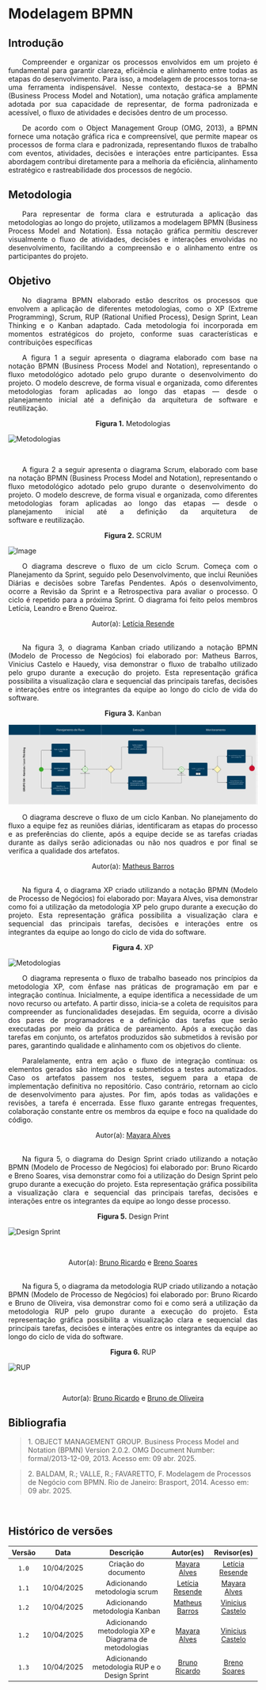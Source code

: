 # Modelagem BPMN

## Introdução

<p align="justify"> &emsp;&emsp;Compreender e organizar os processos envolvidos em um projeto é fundamental para garantir clareza, eficiência e alinhamento entre todas as etapas do desenvolvimento. Para isso, a modelagem de processos torna-se uma ferramenta indispensável. Nesse contexto, destaca-se a BPMN (Business Process Model and Notation), uma notação gráfica amplamente adotada por sua capacidade de representar, de forma padronizada e acessível, o fluxo de atividades e decisões dentro de um processo.</p>

<p align="justify"> &emsp;&emsp;De acordo com o Object Management Group (OMG, 2013), a BPMN fornece uma notação gráfica rica e compreensível, que permite mapear os processos de forma clara e padronizada, representando fluxos de trabalho com eventos, atividades, decisões e interações entre participantes. Essa abordagem contribui diretamente para a melhoria da eficiência, alinhamento estratégico e rastreabilidade dos processos de negócio.</p>

## Metodologia

<p align="justify"> &emsp;&emsp;Para representar de forma clara e estruturada a aplicação das metodologias ao longo do projeto, utilizamos a modelagem BPMN (Business Process Model and Notation). Essa notação gráfica permitiu descrever visualmente o fluxo de atividades, decisões e interações envolvidas no desenvolvimento, facilitando a compreensão e o alinhamento entre os participantes do projeto.</p>

## Objetivo

<p align="justify"> &emsp;&emsp;No diagrama BPMN elaborado estão descritos os processos que envolvem a aplicação de diferentes metodologias, como o XP (Extreme Programming), Scrum, RUP (Rational Unified Process), Design Sprint, Lean Thinking e o Kanban adaptado. Cada metodologia foi incorporada em momentos estratégicos do projeto, conforme suas características e contribuições específicas</p>

<p align="justify"> &emsp;&emsp;A figura 1 a seguir  apresenta o diagrama elaborado com base na notação BPMN (Business Process Model and Notation), representando o fluxo metodológico adotado pelo grupo durante o desenvolvimento do projeto. O modelo descreve, de forma visual e organizada, como diferentes metodologias foram aplicadas ao longo das etapas — desde o planejamento inicial até a definição da arquitetura de software e reutilização.</p>

<p align="center"> <b>Figura 1.</b> Metodologias</p>

![Metodologias](/assets/DiagramaMetodologia.jpeg)

<br>

<p align="justify"> &emsp;&emsp;A figura 2 a seguir apresenta o diagrama Scrum, elaborado com base na notação BPMN (Business Process Model and Notation), representando o fluxo metodológico adotado pelo grupo durante o desenvolvimento do projeto. O modelo descreve, de forma visual e organizada, como diferentes metodologias foram aplicadas ao longo das etapas — desde o planejamento inicial até a definição da arquitetura de software e reutilização.</p>

<p align="center"> <b>Figura 2.</b> SCRUM</p>

![Image](https://github.com/user-attachments/assets/09bcc705-05e4-4d69-88e5-11000abca957)

<p align="justify"> &emsp;&emsp;O diagrama descreve o fluxo de um ciclo Scrum. Começa com o Planejamento da Sprint, seguido pelo Desenvolvimento, que inclui Reuniões Diárias e decisões sobre Tarefas Pendentes. Após o desenvolvimento, ocorre a Revisão da Sprint e a Retrospectiva para avaliar o processo. O ciclo é repetido para a próxima Sprint. O diagrama foi feito pelos membros Letícia, Leandro e Breno Queiroz.</p>

<center>Autor(a): <a href="https://github.com/LeticiaResende23" target = "_blank">Letícia Resende</a></center>

<br>

<p align="justify"> &emsp;&emsp;Na figura 3, o diagrama Kanban criado utilizando a notação BPMN (Modelo de Processo de Negócios) foi elaborado por: Matheus Barros, Vinicius Castelo e Hauedy, visa demonstrar o fluxo de trabalho utilizado pelo grupo durante a execução do projeto. Esta representação gráfica possibilita a visualização clara e sequencial das principais tarefas, decisões e interações entre os integrantes da equipe ao longo do ciclo de vida do software.</p>

<p align="center"> <b>Figura 3.</b> Kanban </p>

![Image](https://github.com/Ninja-Haiyai/imagens/blob/main/Bpmn_Kanban_Lean.jpg?raw=true)

<p align="justify"> &emsp;&emsp;O diagrama descreve o fluxo de um ciclo Kanban. No planejamento do fluxo a equipe fez as reuniões diárias, identificaram as etapas do processo e as preferências do cliente, após a equipe decide se as tarefas criadas durante as dailys serão adicionadas ou não nos quadros e por final se verifica a qualidade dos artefatos.</p>

<center>Autor(a): <a href="https://github.com/Ninja-Haiyai" target = "_blank">Matheus Barros</a></center>

<br>

<p align="justify"> &emsp;&emsp;Na figura 4, o diagrama XP criado utilizando a notação BPMN (Modelo de Processo de Negócios) foi elaborado por: Mayara Alves, visa demonstrar como foi a utilização da metodologia XP pelo grupo durante a execução do projeto. Esta representação gráfica possibilita a visualização clara e sequencial das principais tarefas, decisões e interações entre os integrantes da equipe ao longo do ciclo de vida do software.</p>

<p align="center"> <b>Figura 4.</b> XP </p>

![Metodologias](/assets/MetodologiaXP.png)

<p align="justify"> &emsp;&emsp;O diagrama representa o fluxo de trabalho baseado nos princípios da metodologia XP, com ênfase nas práticas de programação em par e integração contínua. Inicialmente, a equipe identifica a necessidade de um novo recurso ou artefato. A partir disso, inicia-se a coleta de requisitos para compreender as funcionalidades desejadas. Em seguida, ocorre a divisão dos pares de programadores e a definição das tarefas que serão executadas por meio da prática de pareamento. Após a execução das tarefas em conjunto, os artefatos produzidos são submetidos à revisão por pares, garantindo qualidade e alinhamento com os objetivos do cliente.</p>

<p align="justify"> &emsp;&emsp;Paralelamente, entra em ação o fluxo de integração contínua: os elementos gerados são integrados e submetidos a testes automatizados. Caso os artefatos passem nos testes, seguem para a etapa de implementação definitiva no repositório. Caso contrário, retornam ao ciclo de desenvolvimento para ajustes. Por fim, após todas as validações e revisões, a tarefa é encerrada. Esse fluxo garante entregas frequentes, colaboração constante entre os membros da equipe e foco na qualidade do código. </p>

<center>Autor(a): <a href="https://github.com/mayara-tech" target = "_blank">Mayara Alves</a></center>

<br>

<p align="justify"> &emsp;&emsp;Na figura 5, o diagrama do Design Sprint criado utilizando a notação BPMN (Modelo de Processo de Negócios) foi elaborado por: Bruno Ricardo e Breno Soares, visa demonstrar como foi a utilização do Design Sprint pelo grupo durante a execução do projeto. Esta representação gráfica possibilita a visualização clara e sequencial das principais tarefas, decisões e interações entre os integrantes da equipe ao longo desse processo.</p>

<p align="center"> <b>Figura 5.</b> Design Print </p>

![Design Sprint](/assets/BPMN/DesignSprint.jpg)

<p align="justify"> &emsp;&emsp;</p>

<center>Autor(a): <a href="https://github.com/EhOBruno" target = "_blank">Bruno Ricardo</a> e <a href="https://github.com/Brenofrds" target = "_blank">Breno Soares</a></center>

<br>

<p align="justify"> &emsp;&emsp;Na figura 5, o diagrama da metodologia RUP criado utilizando a notação BPMN (Modelo de Processo de Negócios) foi elaborado por: Bruno Ricardo e Bruno de Oliveira, visa demonstrar como foi e como será a utilização da metodologia RUP pelo grupo durante a execução do projeto. Esta representação gráfica possibilita a visualização clara e sequencial das principais tarefas, decisões e interações entre os integrantes da equipe ao longo do ciclo de vida do software.</p>

<p align="center"> <b>Figura 6.</b> RUP </p>

![RUP](/assets/BPMN/RUP.jpg)

<p align="justify"> &emsp;&emsp;</p>

<center>Autor(a): <a href="https://github.com/EhOBruno" target = "_blank">Bruno Ricardo</a> e <a href="https://github.com/BrunoOLiveirax" target = "_blank">Bruno de Oliveira</a></center>

## Bibliografia

> <p id="1">1. OBJECT MANAGEMENT GROUP. Business Process Model and Notation (BPMN) Version 2.0.2. OMG Document Number: formal/2013-12-09, 2013. Acesso em: 09 abr. 2025.

</p>

> <p id="1">2. BALDAM, R.; VALLE, R.; FAVARETTO, F. Modelagem de Processos de Negócio com BPMN. Rio de Janeiro: Brasport, 2014. Acesso em: 09 abr. 2025.

</p>
<br>

## Histórico de versões

| Versão |    Data    |                       Descrição                       |                       Autor(es)                        |                      Revisor(es)                       |
| :----: | :--------: | :---------------------------------------------------: | :----------------------------------------------------: | :----------------------------------------------------: |
| `1.0`  | 10/04/2025 |                 Criação do documento                  |     [Mayara Alves](https://github.com/Mayara-tech)     | [Letícia Resende](https://github.com/LeticiaResende23) |
| `1.1`  | 10/04/2025 |             Adicionando metodologia scrum             | [Letícia Resende](https://github.com/LeticiaResende23) |     [Mayara Alves](https://github.com/Mayara-tech)     |
| `1.2`  | 10/04/2025 |            Adicionando metodologia Kanban             |   [Matheus Barros](https://github.com/Ninja-Haiyai)    |     [Vinicius Castelo](https://github.com/Vini47)      |
| `1.2`  | 10/04/2025 | Adicionando metodologia XP e Diagrama de metodologias |     [Mayara Alves](https://github.com/Mayara-tech)     |     [Vinicius Castelo](https://github.com/Vini47)      |
| `1.3`  | 10/04/2025 |     Adicionando metodologia RUP e o Design Sprint     |      [Bruno Ricardo](https://github.com/EhOBruno)      |      [Breno Soares](https://github.com/Brenofrds)      |
